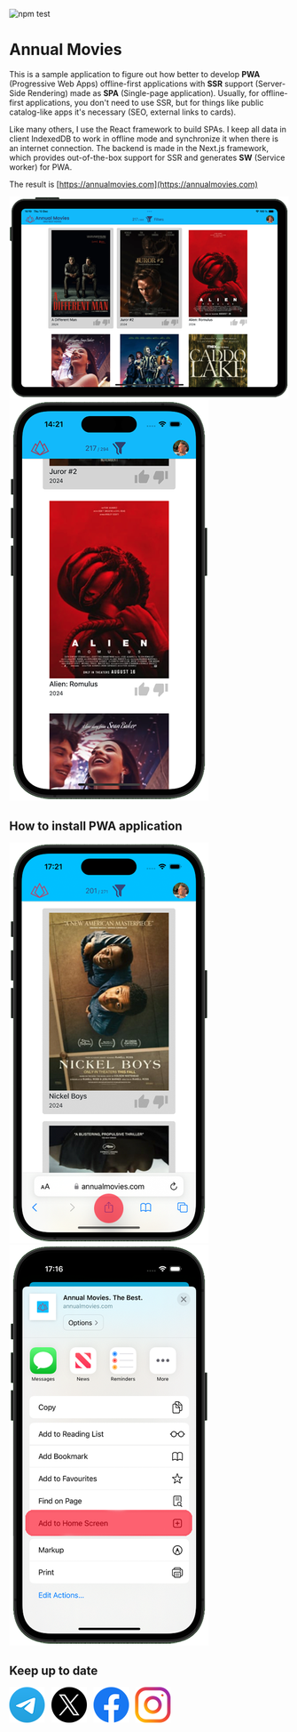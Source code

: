 ![npm test](https://github.com/wholegroup/movie-app/actions/workflows/node.js.yml/badge.svg)

# Annual Movies

This is a sample application to figure out how better to develop **PWA** (Progressive Web Apps) offline-first applications with **SSR** support (Server-Side Rendering) made as **SPA** (Single-page application). 
Usually, for offline-first applications, you don't need to use SSR, but for things like public catalog-like apps it's necessary (SEO, external links to cards).

Like many others, I use the React framework to build SPAs. I keep all data in client IndexedDB to work in offline mode and synchronize it when there is an internet connection.
The backend is made in the Next.js framework, which provides out-of-the-box support for SSR and generates **SW** (Service worker) for PWA. 

The result is [https://annualmovies.com](https://annualmovies.com)

<img src="https://raw.githubusercontent.com/wholegroup/movie-app/refs/heads/main/public/noprecache/screenshot_02-landscape.png?ts=1734604738" width="800" title="Annual Movies application screenshot on iPad">


<img src="https://raw.githubusercontent.com/wholegroup/movie-app/refs/heads/main/public/noprecache/screenshot_01-portrait.png?ts=1734604738" width="360" title="Annual Movies application screenshot on iPhone">

## How to install PWA application

<img src="https://raw.githubusercontent.com/wholegroup/movie-app/refs/heads/main/public/noprecache/screenshot_03-install.png?ts=1734604738" width="360" title="Open our site and then press Share button">&nbsp;&nbsp;&nbsp;<img src="https://raw.githubusercontent.com/wholegroup/movie-app/refs/heads/main/public/noprecache/screenshot_04-install.png?ts=1734604738" width="360" title="Add AnnualMovies.com to Home Screen">

## Keep up to date

<a href="https://t.me/annualmovies" title="AnnualMovies | telegram.org" target="_blank"><img src="https://raw.githubusercontent.com/wholegroup/movie-app/refs/heads/main/public/noprecache/social/telegram64.png" alt="AnnualMovies | telegram.org" width="64px" ></a>&nbsp;&nbsp;
<a href="https://x.com/annualmovies" title="AnnualMovies | X.com" target="_blank"><img src="https://raw.githubusercontent.com/wholegroup/movie-app/refs/heads/main/public/noprecache/social/x64.png" alt="AnnualMovies | X.com" width="64px" ></a>&nbsp;&nbsp;
<a href="https://fb.com/annualmovies" title="AnnualMovies | facebook.com" target="_blank"><img src="https://raw.githubusercontent.com/wholegroup/movie-app/refs/heads/main/public/noprecache/social/facebook64.png" alt="AnnualMovies | facebook.com" width="64px" ></a>&nbsp;&nbsp;
<a href="https://www.instagram.com/annualmovies" title="AnnualMovies | instagram.com" target="_blank"><img src="https://raw.githubusercontent.com/wholegroup/movie-app/refs/heads/main/public/noprecache/social/instagram64.png" alt="AnnualMovies | instagram.com" width="64px" ></a>&nbsp;&nbsp;
